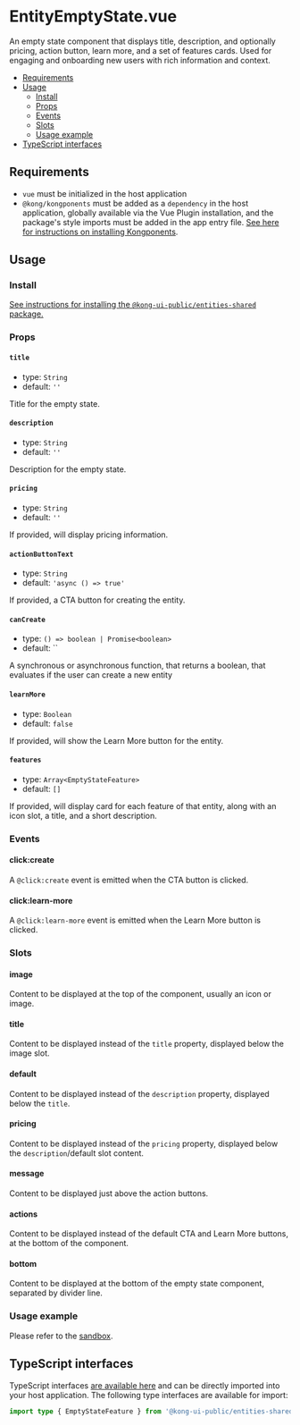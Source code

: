# EntityEmptyState.vue

An empty state component that displays title, description, and optionally pricing, action button, learn more, and a set of features cards. Used for engaging and onboarding new users with rich information and context.

- [Requirements](#requirements)
- [Usage](#usage)
  - [Install](#install)
  - [Props](#props)
  - [Events](#events)
  - [Slots](#slots)
  - [Usage example](#usage-example)
- [TypeScript interfaces](#typescript-interfaces)

## Requirements

- `vue` must be initialized in the host application
- `@kong/kongponents` must be added as a `dependency` in the host application, globally available via the Vue Plugin installation, and the package's style imports must be added in the app entry file. [See here for instructions on installing Kongponents](https://kongponents.konghq.com/#globally-install-all-kongponents).

## Usage

### Install

[See instructions for installing the `@kong-ui-public/entities-shared` package.](../README.md#install)

### Props

#### `title`

- type: `String`
- default: `''`

Title for the empty state.

#### `description`

- type: `String`
- default: `''`

Description for the empty state.

#### `pricing`

- type: `String`
- default: `''`

If provided, will display pricing information.

#### `actionButtonText`

- type: `String`
- default: `'async () => true'`

If provided, a CTA button for creating the entity.

#### `canCreate`

- type: `() => boolean | Promise<boolean>`
- default: ``

A synchronous or asynchronous function, that returns a boolean, that evaluates if the user can create a new entity

#### `learnMore`

- type: `Boolean`
- default: `false`

If provided, will show the Learn More button for the entity.

#### `features`

- type: `Array<EmptyStateFeature>`
- default: `[]`

If provided, will display card for each feature of that entity, along with an icon slot, a title, and a short description.

### Events

#### click:create

A `@click:create` event is emitted when the CTA button is clicked.

#### click:learn-more

A `@click:learn-more` event is emitted when the Learn More button is clicked.

### Slots

#### image

Content to be displayed at the top of the component, usually an icon or image.

#### title

Content to be displayed instead of the `title` property, displayed below the image slot.

#### default

Content to be displayed instead of the `description` property, displayed below the `title`.

#### pricing

Content to be displayed instead of the `pricing` property, displayed below the `description`/default slot content.

#### message

Content to be displayed just above the action buttons.

#### actions

Content to be displayed instead of the default CTA and Learn More buttons, at the bottom of the component.

#### bottom

Content to be displayed at the bottom of the empty state component, separated by divider line.

### Usage example

Please refer to the [sandbox](../src/components/entity-empty-state/EntityEmptyState.vue).

## TypeScript interfaces

TypeScript interfaces [are available here](https://github.com/Kong/public-ui-components/blob/main/packages/entities/entities-shared/src/types/entity-empty-state.ts) and can be directly imported into your host application. The following type interfaces are available for import:

```ts
import type { EmptyStateFeature } from '@kong-ui-public/entities-shared'
```
